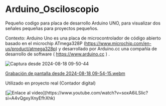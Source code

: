 # Arduino_Osciloscopio
Pequeño codigo para placa de desarrollo Arduino UNO, para visualizar dos señales pequeñas para proyectos pequeños.

Contexto:
Arduino Uno es una placa de microcontrolador de código abierto basado en el microchip ATmega328P (https://www.microchip.com/en-us/product/atmega328p) y desarrollado por Arduino.cc una compañía de desarrollo de software ( https://www.arduino.cc ) .



![Captura desde 2024-08-18 09-50-44](https://github.com/user-attachments/assets/b33a1ae5-9481-49b8-a3e7-057d2858a73c)


[Grabación de pantalla desde 2024-08-18 09-54-15.webm](https://github.com/user-attachments/assets/6474c47a-35ad-42cb-a3f6-cca87a97e43c)



Utilizado en proyecto real (Contador digital)

[![Enlace al video]([https://img.youtube.com/vi/soxA6iLSIic?si=A4vQgxyXnyEfhXhk/maxresdefault.jpg](https://github.com/user-attachments/assets/7da64c97-c6cd-4389-96d5-d8f35c14e7c8))](https://www.youtube.com/watch?v=soxA6iLSIic?si=A4vQgxyXnyEfhXhk)

